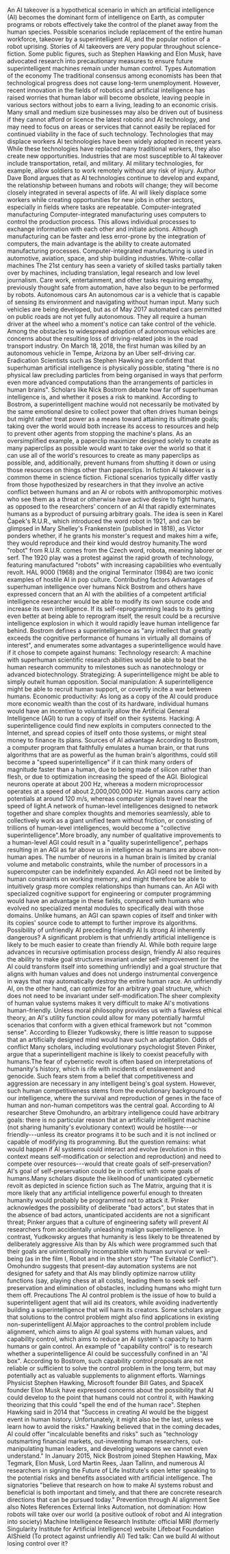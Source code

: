 An AI takeover is a hypothetical scenario in which an artificial
intelligence (AI) becomes the dominant form of intelligence on Earth, as
computer programs or robots effectively take the control of the planet
away from the human species. Possible scenarios include replacement of
the entire human workforce, takeover by a superintelligent AI, and the
popular notion of a robot uprising. Stories of AI takeovers are very
popular throughout science-fiction. Some public figures, such as Stephen
Hawking and Elon Musk, have advocated research into precautionary
measures to ensure future superintelligent machines remain under human
control. Types Automation of the economy The traditional consensus among
economists has been that technological progress does not cause long-term
unemployment. However, recent innovation in the fields of robotics and
artificial intelligence has raised worries that human labor will become
obsolete, leaving people in various sectors without jobs to earn a
living, leading to an economic crisis. Many small and medium size
businesses may also be driven out of business if they cannot afford or
licence the latest robotic and AI technology, and may need to focus on
areas or services that cannot easily be replaced for continued viability
in the face of such technology. Technologies that may displace workers
AI technologies have been widely adopted in recent years. While these
technologies have replaced many traditional workers, they also create
new opportunities. Industries that are most susceptible to AI takeover
include transportation, retail, and military. AI military technologies,
for example, allow soldiers to work remotely without any risk of injury.
Author Dave Bond argues that as AI technologies continue to develop and
expand, the relationship between humans and robots will change; they
will become closely integrated in several aspects of life. AI will
likely displace some workers while creating opportunities for new jobs
in other sectors, especially in fields where tasks are repeatable.
Computer-integrated manufacturing Computer-integrated manufacturing uses
computers to control the production process. This allows individual
processes to exchange information with each other and initiate actions.
Although manufacturing can be faster and less error-prone by the
integration of computers, the main advantage is the ability to create
automated manufacturing processes. Computer-integrated manufacturing is
used in automotive, aviation, space, and ship building industries.
White-collar machines The 21st century has seen a variety of skilled
tasks partially taken over by machines, including translation, legal
research and low level journalism. Care work, entertainment, and other
tasks requiring empathy, previously thought safe from automation, have
also begun to be performed by robots. Autonomous cars An autonomous car
is a vehicle that is capable of sensing its environment and navigating
without human input. Many such vehicles are being developed, but as of
May 2017 automated cars permitted on public roads are not yet fully
autonomous. They all require a human driver at the wheel who a moment\'s
notice can take control of the vehicle. Among the obstacles to
widespread adoption of autonomous vehicles are concerns about the
resulting loss of driving-related jobs in the road transport industry.
On March 18, 2018, the first human was killed by an autonomous vehicle
in Tempe, Arizona by an Uber self-driving car. Eradication Scientists
such as Stephen Hawking are confident that superhuman artificial
intelligence is physically possible, stating \"there is no physical law
precluding particles from being organised in ways that perform even more
advanced computations than the arrangements of particles in human
brains\". Scholars like Nick Bostrom debate how far off superhuman
intelligence is, and whether it poses a risk to mankind. According to
Bostrom, a superintelligent machine would not necessarily be motivated
by the same emotional desire to collect power that often drives human
beings but might rather treat power as a means toward attaining its
ultimate goals; taking over the world would both increase its access to
resources and help to prevent other agents from stopping the machine\'s
plans. As an oversimplified example, a paperclip maximizer designed
solely to create as many paperclips as possible would want to take over
the world so that it can use all of the world\'s resources to create as
many paperclips as possible, and, additionally, prevent humans from
shutting it down or using those resources on things other than
paperclips. In fiction AI takeover is a common theme in science fiction.
Fictional scenarios typically differ vastly from those hypothesized by
researchers in that they involve an active conflict between humans and
an AI or robots with anthropomorphic motives who see them as a threat or
otherwise have active desire to fight humans, as opposed to the
researchers\' concern of an AI that rapidly exterminates humans as a
byproduct of pursuing arbitrary goals. The idea is seen in Karel
Čapek\'s R.U.R., which introduced the word robot in 1921, and can be
glimpsed in Mary Shelley\'s Frankenstein (published in 1818), as Victor
ponders whether, if he grants his monster\'s request and makes him a
wife, they would reproduce and their kind would destroy humanity.The
word \"robot\" from R.U.R. comes from the Czech word, robota, meaning
laborer or serf. The 1920 play was a protest against the rapid growth of
technology, featuring manufactured \"robots\" with increasing
capabilities who eventually revolt. HAL 9000 (1968) and the original
Terminator (1984) are two iconic examples of hostile AI in pop culture.
Contributing factors Advantages of superhuman intelligence over humans
Nick Bostrom and others have expressed concern that an AI with the
abilities of a competent artificial intelligence researcher would be
able to modify its own source code and increase its own intelligence. If
its self-reprogramming leads to its getting even better at being able to
reprogram itself, the result could be a recursive intelligence explosion
in which it would rapidly leave human intelligence far behind. Bostrom
defines a superintelligence as \"any intellect that greatly exceeds the
cognitive performance of humans in virtually all domains of interest\",
and enumerates some advantages a superintelligence would have if it
chose to compete against humans: Technology research: A machine with
superhuman scientific research abilities would be able to beat the human
research community to milestones such as nanotechnology or advanced
biotechnology. Strategizing: A superintelligence might be able to simply
outwit human opposition. Social manipulation: A superintelligence might
be able to recruit human support, or covertly incite a war between
humans. Economic productivity: As long as a copy of the AI could produce
more economic wealth than the cost of its hardware, individual humans
would have an incentive to voluntarily allow the Artificial General
Intelligence (AGI) to run a copy of itself on their systems. Hacking: A
superintelligence could find new exploits in computers connected to the
Internet, and spread copies of itself onto those systems, or might steal
money to finance its plans. Sources of AI advantage According to
Bostrom, a computer program that faithfully emulates a human brain, or
that runs algorithms that are as powerful as the human brain\'s
algorithms, could still become a \"speed superintelligence\" if it can
think many orders of magnitude faster than a human, due to being made of
silicon rather than flesh, or due to optimization increasing the speed
of the AGI. Biological neurons operate at about 200 Hz, whereas a modern
microprocessor operates at a speed of about 2,000,000,000 Hz. Human
axons carry action potentials at around 120 m/s, whereas computer
signals travel near the speed of light.A network of human-level
intelligences designed to network together and share complex thoughts
and memories seamlessly, able to collectively work as a giant unified
team without friction, or consisting of trillions of human-level
intelligences, would become a \"collective superintelligence\".More
broadly, any number of qualitative improvements to a human-level AGI
could result in a \"quality superintelligence\", perhaps resulting in an
AGI as far above us in intelligence as humans are above non-human apes.
The number of neurons in a human brain is limited by cranial volume and
metabolic constraints, while the number of processors in a supercomputer
can be indefinitely expanded. An AGI need not be limited by human
constraints on working memory, and might therefore be able to
intuitively grasp more complex relationships than humans can. An AGI
with specialized cognitive support for engineering or computer
programming would have an advantage in these fields, compared with
humans who evolved no specialized mental modules to specifically deal
with those domains. Unlike humans, an AGI can spawn copies of itself and
tinker with its copies\' source code to attempt to further improve its
algorithms. Possibility of unfriendly AI preceding friendly AI Is strong
AI inherently dangerous? A significant problem is that unfriendly
artificial intelligence is likely to be much easier to create than
friendly AI. While both require large advances in recursive optimisation
process design, friendly AI also requires the ability to make goal
structures invariant under self-improvement (or the AI could transform
itself into something unfriendly) and a goal structure that aligns with
human values and does not undergo instrumental convergence in ways that
may automatically destroy the entire human race. An unfriendly AI, on
the other hand, can optimize for an arbitrary goal structure, which does
not need to be invariant under self-modification.The sheer complexity of
human value systems makes it very difficult to make AI\'s motivations
human-friendly. Unless moral philosophy provides us with a flawless
ethical theory, an AI\'s utility function could allow for many
potentially harmful scenarios that conform with a given ethical
framework but not \"common sense\". According to Eliezer Yudkowsky,
there is little reason to suppose that an artificially designed mind
would have such an adaptation. Odds of conflict Many scholars, including
evolutionary psychologist Steven Pinker, argue that a superintelligent
machine is likely to coexist peacefully with humans.The fear of
cybernetic revolt is often based on interpretations of humanity\'s
history, which is rife with incidents of enslavement and genocide. Such
fears stem from a belief that competitiveness and aggression are
necessary in any intelligent being\'s goal system. However, such human
competitiveness stems from the evolutionary background to our
intelligence, where the survival and reproduction of genes in the face
of human and non-human competitors was the central goal. According to AI
researcher Steve Omohundro, an arbitrary intelligence could have
arbitrary goals: there is no particular reason that an artificially
intelligent machine (not sharing humanity\'s evolutionary context) would
be hostile---or friendly---unless its creator programs it to be such and
it is not inclined or capable of modifying its programming. But the
question remains: what would happen if AI systems could interact and
evolve (evolution in this context means self-modification or selection
and reproduction) and need to compete over resources---would that create
goals of self-preservation? AI\'s goal of self-preservation could be in
conflict with some goals of humans.Many scholars dispute the likelihood
of unanticipated cybernetic revolt as depicted in science fiction such
as The Matrix, arguing that it is more likely that any artificial
intelligence powerful enough to threaten humanity would probably be
programmed not to attack it. Pinker acknowledges the possibility of
deliberate \"bad actors\", but states that in the absence of bad actors,
unanticipated accidents are not a significant threat; Pinker argues that
a culture of engineering safety will prevent AI researchers from
accidentally unleashing malign superintelligence. In contrast, Yudkowsky
argues that humanity is less likely to be threatened by deliberately
aggressive AIs than by AIs which were programmed such that their goals
are unintentionally incompatible with human survival or well-being (as
in the film I, Robot and in the short story \"The Evitable Conflict\").
Omohundro suggests that present-day automation systems are not designed
for safety and that AIs may blindly optimize narrow utility functions
(say, playing chess at all costs), leading them to seek
self-preservation and elimination of obstacles, including humans who
might turn them off. Precautions The AI control problem is the issue of
how to build a superintelligent agent that will aid its creators, while
avoiding inadvertently building a superintelligence that will harm its
creators. Some scholars argue that solutions to the control problem
might also find applications in existing non-superintelligent AI.Major
approaches to the control problem include alignment, which aims to align
AI goal systems with human values, and capability control, which aims to
reduce an AI system\'s capacity to harm humans or gain control. An
example of \"capability control\" is to research whether a
superintelligence AI could be successfully confined in an \"AI box\".
According to Bostrom, such capability control proposals are not reliable
or sufficient to solve the control problem in the long term, but may
potentially act as valuable supplements to alignment efforts. Warnings
Physicist Stephen Hawking, Microsoft founder Bill Gates, and SpaceX
founder Elon Musk have expressed concerns about the possibility that AI
could develop to the point that humans could not control it, with
Hawking theorizing that this could \"spell the end of the human race\".
Stephen Hawking said in 2014 that \"Success in creating AI would be the
biggest event in human history. Unfortunately, it might also be the
last, unless we learn how to avoid the risks.\" Hawking believed that in
the coming decades, AI could offer \"incalculable benefits and risks\"
such as \"technology outsmarting financial markets, out-inventing human
researchers, out-manipulating human leaders, and developing weapons we
cannot even understand.\" In January 2015, Nick Bostrom joined Stephen
Hawking, Max Tegmark, Elon Musk, Lord Martin Rees, Jaan Tallinn, and
numerous AI researchers in signing the Future of Life Institute\'s open
letter speaking to the potential risks and benefits associated with
artificial intelligence. The signatories \"believe that research on how
to make AI systems robust and beneficial is both important and timely,
and that there are concrete research directions that can be pursued
today.\" Prevention through AI alignment See also Notes References
External links Automation, not domination: How robots will take over our
world (a positive outlook of robot and AI integration into society)
Machine Intelligence Research Institute: official MIRI (formerly
Singularity Institute for Artificial Intelligence) website Lifeboat
Foundation AIShield (To protect against unfriendly AI) Ted talk: Can we
build AI without losing control over it?
